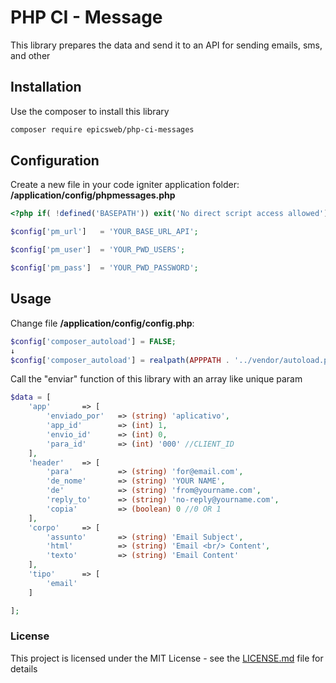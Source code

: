 # PHP CI - Message

This library prepares the data and send it to an API for sending emails, sms, and other

## Installation

Use the composer to install this library

```bash
composer require epicsweb/php-ci-messages
```

## Configuration

Create a new file in your code igniter application folder: **/application/config/phpmessages.php**

```php
<?php if( !defined('BASEPATH')) exit('No direct script access allowed');

$config['pm_url']	= 'YOUR_BASE_URL_API';

$config['pm_user']	= 'YOUR_PWD_USERS';

$config['pm_pass']	= 'YOUR_PWD_PASSWORD';
```

## Usage

Change file **/application/config/config.php**:

```php
$config['composer_autoload'] = FALSE;
↓
$config['composer_autoload'] = realpath(APPPATH . '../vendor/autoload.php');
```

Call the "enviar" function of this library with an array like unique param

```php
$data = [
    'app'       => [
        'enviado_por'   => (string) 'aplicativo',
        'app_id'        => (int) 1,
        'envio_id'      => (int) 0,
        'para_id'       => (int) '000' //CLIENT_ID
    ],
    'header'    => [
        'para'          => (string) 'for@email.com',
        'de_nome'       => (string) 'YOUR NAME',
        'de'            => (string) 'from@yourname.com',
        'reply_to'      => (string) 'no-reply@yourname.com',
        'copia'         => (boolean) 0 //0 OR 1
    ],
    'corpo'     => [
        'assunto'       => (string) 'Email Subject',
        'html'          => (string) 'Email <br/> Content',
        'texto'         => (string) 'Email Content'
    ],
    'tipo'      => [
        'email'
    ]

];
 ```

### License
This project is licensed under the MIT License - see the [LICENSE.md](https://github.com/epicsweb/mensagens-php/blob/master/LICENSE) file for details